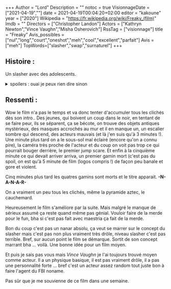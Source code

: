 +++
Author = "Lord"
Description = ""
notoc = true
VisionnageDate = ["2021-04-19",""]
date = 2021-04-19T00:04:20+02:00
editor = "kakoune"
year = ["2020"]
Wikipedia = "https://fr.wikipedia.org/wiki/Freaky_(film)"
Imdb = ""
Directors = ["Christopher Landon"]
Actors = ["Kathryn Newton","Vince Vaughn","Misha Osherovich"]
RssTag = ["visionnage"]
title = "Freaky"
Avis_possibles = ["nul","long","court","oneshot","meh","cool","excellent","parfait"]
Avis = ["meh"] 
TopWords=["slasher","swap","surnaturel"]
+++
## Histoire : 
Un slasher avec des adolescents.

<details><summary>spoilers : ouai je peux rien dire sinon</summary>

Alors en fait le tueur (*Vince Vaughn* (hahaha)) utilise une dague mystique pour tuer la gamine/héroïne.
Mais il s'avère qu'en fait… bha il échange de corps avec elle.

Du coup elle se retrouve dans le corps du tueur et vice versa.

Ielle va donc tenter de récupérer son corps.

</details>

## Ressenti : 
Wow le film n'a pas le temps et va donc tenter d'accumuler tous les clichés dès son intro..
Des jeunes, qui boivent un coup dans le noir, en tentant de se faire peur, ils se séparent, ça se bécote, on trouve des objets antiques mystérieux, des masques accrochés au mur et il en manque un, un escalier sombre qui descend, des acteurs mauvais (et là j'en suis qu'à 3 minutes !).
Une minute plus tard on a le sous-sol mal éclairé (encore qu'on a connu pire), la caméra très proche de l'acteur et du coup on voit pas trop ce qui pourrait bouger derrière, le premier jump scare.
Et enfin à la cinquième minute ce qui devait arriver arriva, un premier gamin mort (c'est pas du spoil, on est qu'à 5 minute de film (logos compris !) de façon peu banale et gore et violent.

Cinq minutes plus tard les quatres gamins sont morts et le titre apparait.
**-N-A-N-A-R-**

On a vraiment un peu tous les clichés, même la pyramide aztec, le cauchemard.

Heureusement le film s'améliore par la suite.
Mais malgré le manque de sérieux assumé ça reste quand même pas génial.
Vouloir faire de la merde pour le fun, bha si c'est pas fait avec maestria ça fait de la merde.

Bon du coup c'est pas un nanar absolu, ça veut se marrer sur le concept du slasher mais c'est pas non plus vraiment très drôle, niveau slasher c'est pas terrible.
Bref, sur aucun point le film se démarque.
Sortit de son concept marrant bha … voilà.
Une bonne idée pour un film moyen.

Et puis je sais pas vous mais *Vince Vaughn* je l'ai toujours trouvé moyen comme acteur.
Il a un physique basique, il est pas vraiment drôle, il a pas une personnalité forte … bref c'est un acteur assez random tout juste bon à faire l'agent du FBI noname.

Pas sûr que je me souvienne de ce film dans une semaine.
